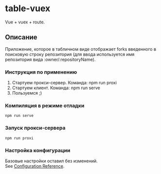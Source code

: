 # table-vuex
Vue + vuex + route.

## Описание
Приложение, которое в табличном виде отображает forks введенного в поисковую строку репозитория (для ввода используется имя репозитория вида :owner/:repositoryName).

### Инструкция по применению
1.  Стартуем прокси-сервер. Команда: npm run proxi
2.  Стартуем клиент. Команда: npm run serve
3.  Пользуемся ;)

### Компиляция в режиме отладки
```
npm run serve
```

### Запуск прокси-сервера
```
npm run proxi
```

### Настройка конфигурации
Базовые настройки оставил без изменений.  
See [Configuration Reference](https://cli.vuejs.org/config/).  
